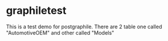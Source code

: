 # graphiletest
This is a test demo for postgraphile. There are 2 table one called "AutomotiveOEM" and other called "Models"
